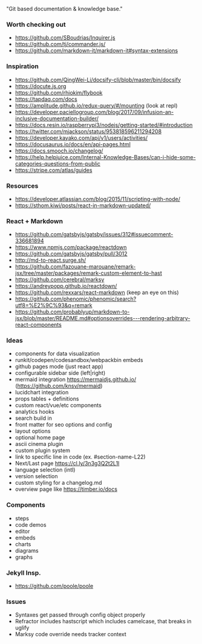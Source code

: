 "Git based documentation & knowledge base."

### Worth checking out

* https://github.com/SBoudrias/Inquirer.js
* https://github.com/tj/commander.js/
* https://github.com/markdown-it/markdown-it#syntax-extensions

### Inspiration

* https://github.com/QingWei-Li/docsify-cli/blob/master/bin/docsify
* https://docute.js.org
* https://github.com/rhiokim/flybook
* https://tapdaq.com/docs
* https://amplitude.github.io/redux-query/#/mounting (look at repl)
* https://developer.paciellogroup.com/blog/2017/09/infusion-an-inclusive-documentation-builder/
* https://docs.resin.io/raspberrypi3/nodejs/getting-started/#introduction
* https://twitter.com/mjackson/status/953818596211294208
* https://developer.kayako.com/api/v1/users/activities/
* https://docusaurus.io/docs/en/api-pages.html
* https://docs.smooch.io/changelog/
* https://help.helpjuice.com/Internal-Knowledge-Bases/can-i-hide-some-categories-questions-from-public
* https://stripe.com/atlas/guides

### Resources

* https://developer.atlassian.com/blog/2015/11/scripting-with-node/
* https://sthom.kiwi/posts/react-in-markdown-updated/

### React + Markdown

* https://github.com/gatsbyjs/gatsby/issues/312#issuecomment-336681894
* https://www.npmjs.com/package/reactdown
* https://github.com/gatsbyjs/gatsby/pull/3012
* http://md-to-react.surge.sh/
* https://github.com/fazouane-marouane/remark-jsx/tree/master/packages/remark-custom-element-to-hast
* https://github.com/cerebral/marksy
* https://andreypopp.github.io/reactdown/
* https://github.com/rexxars/react-markdown (keep an eye on this)
* https://github.com/phenomic/phenomic/search?utf8=%E2%9C%93&q=remark
* https://github.com/probablyup/markdown-to-jsx/blob/master/README.md#optionsoverrides---rendering-arbitrary-react-components

### Ideas

* components for data visualization
* runkit/codepen/codesandbox/webpackbin embeds
* github pages mode (just react app)
* configurable sidebar side (left|right)
* mermaid integration https://mermaidjs.github.io/ (https://github.com/knsv/mermaid)
* lucidchart integration
* props tables + definitions
* custom react/vue/etc components
* analytics hooks
* search build in
* front matter for seo options and config
* layout options
* optional home page
* ascii cinema plugin
* custom plugin system
* link to specific line in code (ex. #section-name-L22)
* Next/Last page https://cl.ly/3n3g3Q2t2L1l
* language selection (intl)
* version selection
* custom styling for a changelog.md
* overview page like https://timber.io/docs

### Components

* steps
* code demos
* editor
* embeds
* charts
* diagrams
* graphs

### Jekyll Insp.

* https://github.com/poole/poole

### Issues

* Syntaxes get passed through config object properly
* Refractor includes hastscript which includes camelcase, that breaks in uglify
* Marksy code override needs tracker context
